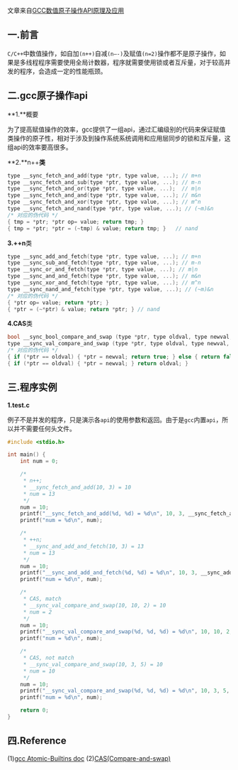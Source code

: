 文章来自[GCC数值原子操作API原理及应用](http://blog.zheezes.com/gcc-numerical-atomic-api-principles-and-applications.html)

## 一.前言

`C/C++`中数值操作，如自加`(n++)`自减`(n–-)`及赋值`(n=2)`操作都不是原子操作，如果是多线程程序需要使用全局计数器，程序就需要使用锁或者互斥量，对于较高并发的程序，会造成一定的性能瓶颈。

## **二**.gcc****原子操作****api

**1.**概要

为了提高赋值操作的效率，gcc提供了一组api，通过汇编级别的代码来保证赋值类操作的原子性，相对于涉及到操作系统系统调用和应用层同步的锁和互斥量，这组api的效率要高很多。

**2.**n++**类**

```c
type __sync_fetch_and_add(type *ptr, type value, ...); // m+n
type __sync_fetch_and_sub(type *ptr, type value, ...); // m-n
type __sync_fetch_and_or(type *ptr, type value, ...);  // m|n
type __sync_fetch_and_and(type *ptr, type value, ...); // m&n
type __sync_fetch_and_xor(type *ptr, type value, ...); // m^n
type __sync_fetch_and_nand(type *ptr, type value, ...); // (~m)&n
/* 对应的伪代码 */
{ tmp = *ptr; *ptr op= value; return tmp; }
{ tmp = *ptr; *ptr = (~tmp) & value; return tmp; }   // nand
```

**3.++n**类

```c
type __sync_add_and_fetch(type *ptr, type value, ...); // m+n
type __sync_sub_and_fetch(type *ptr, type value, ...); // m-n
type __sync_or_and_fetch(type *ptr, type value, ...); // m|n
type __sync_and_and_fetch(type *ptr, type value, ...); // m&n
type __sync_xor_and_fetch(type *ptr, type value, ...); // m^n
type __sync_nand_and_fetch(type *ptr, type value, ...); // (~m)&n
/* 对应的伪代码 */
{ *ptr op= value; return *ptr; }
{ *ptr = (~*ptr) & value; return *ptr; } // nand
```

**4.CAS**类

```c
bool __sync_bool_compare_and_swap (type *ptr, type oldval, type newval, ...);
type __sync_val_compare_and_swap (type *ptr, type oldval, type newval, ...);
/* 对应的伪代码 */
{ if (*ptr == oldval) { *ptr = newval; return true; } else { return false; } }
{ if (*ptr == oldval) { *ptr = newval; } return oldval; }
```

## **三**.**程序实例**

**1.test.c**

例子不是并发的程序，只是演示各`api`的使用参数和返回。由于是`gcc`内置`api`，所以并不需要任何头文件。

```c
#include <stdio.h>

int main() {
    int num = 0;

    /*
     * n++;
     * __sync_fetch_and_add(10, 3) = 10
     * num = 13
     */
    num = 10;
    printf("__sync_fetch_and_add(%d, %d) = %d\n", 10, 3, __sync_fetch_and_add(&num, 3));
    printf("num = %d\n", num);

    /*
     * ++n;
     * __sync_and_add_and_fetch(10, 3) = 13
     * num = 13
     */
    num = 10;
    printf("__sync_and_add_and_fetch(%d, %d) = %d\n", 10, 3, __sync_add_and_fetch(&num, 3));
    printf("num = %d\n", num);

    /*
     * CAS, match
     * __sync_val_compare_and_swap(10, 10, 2) = 10
     * num = 2
     */
    num = 10;
    printf("__sync_val_compare_and_swap(%d, %d, %d) = %d\n", 10, 10, 2, __sync_val_compare_and_swap(&num, 10, 2));
    printf("num = %d\n", num);

    /*
     * CAS, not match
     * __sync_val_compare_and_swap(10, 3, 5) = 10
     * num = 10
     */
    num = 10;
    printf("__sync_val_compare_and_swap(%d, %d, %d) = %d\n", 10, 3, 5, __sync_val_compare_and_swap(&num, 1, 2));
    printf("num = %d\n", num);

    return 0;
}
```

##  **四**.Reference

(1)[gcc Atomic-Builtins doc](http://gcc.gnu.org/onlinedocs/gcc-4.1.2/gcc/Atomic-Builtins.html)
(2)[CAS(Compare-and-swap)](http://en.wikipedia.org/wiki/Compare-and-swap)